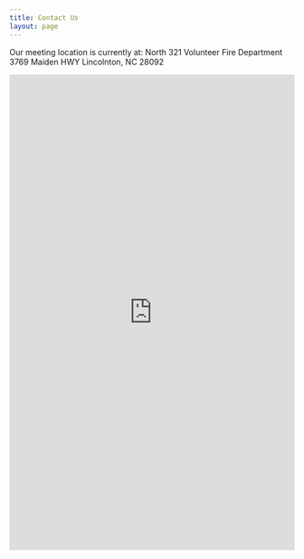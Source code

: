 ```yaml
---
title: Contact Us
layout: page
---
```


<p>Our meeting location is currently at:
North 321 Volunteer Fire Department
3769 Maiden HWY
Lincolnton, NC 28092 
</p>

<iframe src="https://docs.google.com/forms/d/1yGREWrMmrvQ3YmTo_hqSrHrydH7hagPethJLyIqSFOw/viewform?embedded=true" width="100%" height="840" frameborder="0" marginheight="0" marginwidth="0">Loading...</iframe>
